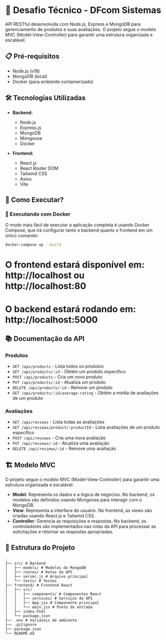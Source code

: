
# 🚀 Desafio Técnico - DFcom Sistemas

API RESTful desenvolvida com Node.js, Express e MongoDB para gerenciamento de produtos e suas avaliações. O projeto segue o modelo MVC (Model-View-Controller) para garantir uma estrutura organizada e escalável.

## 📋 Pré-requisitos

- Node.js (v18)
- MongoDB (local)
- Docker (para ambiente containerizado)

## 🛠️ Tecnologias Utilizadas

- **Backend:**

  - Node.js
  - Express.js
  - MongoDB
  - Mongoose
  - Docker

- **Frontend:**
  - React.js
  - React Router DOM
  - Tailwind CSS
  - Axios
  - Vite

## 🚀 Como Executar?

### 🐳 Executando com Docker

O modo mais fácil de executar a aplicação completa é usando Docker Compose, que irá configurar tanto o backend quanto o frontend em um único comando:

```bash
docker-compose up --build
```
# O frontend estará disponível em: http://localhost ou http://localhost:80
# O backend estará rodando em: http://localhost:5000

## 📚 Documentação da API

### Produtos

- `GET /api/products` - Lista todos os produtos
- `GET /api/products/:id` - Obtém um produto específico
- `POST /api/products` - Cria um novo produto
- `PUT /api/products/:id` - Atualiza um produto
- `DELETE /api/products/:id` - Remove um produto
- `GET /api/products/:id/average-rating` - Obtém a média de avaliações de um produto

### Avaliações

- `GET /api/reviews` - Lista todas as avaliações
- `GET /api/reviews/product/:productId` - Lista avaliações de um produto específico
- `POST /api/reviews` - Cria uma nova avaliação
- `PUT /api/reviews/:id` - Atualiza uma avaliação
- `DELETE /api/reviews/:id` - Remove uma avaliação

## 🏗️ Modelo MVC

O projeto segue o modelo MVC (Model-View-Controller) para garantir uma estrutura organizada e escalável:

- **Model**: Representa os dados e a lógica de negócios. No backend, os modelos são definidos usando Mongoose para interagir com o MongoDB.
- **View**: Representa a interface do usuário. No frontend, as views são criadas usando React.js e Tailwind CSS.
- **Controller**: Gerencia as requisições e respostas. No backend, os controladores são implementados nas rotas da API para processar as solicitações e retornar as respostas apropriadas.

## 📝 Estrutura do Projeto

```
.
├── src/ # Backend
│   ├── models/ # Modelos do MongoDB
│   ├── routes/ # Rotas da API
│   ├── server.js # Arquivo principal
│   └── tests/ # Testes
├── frontend/ # Frontend React
│   ├── src/
│   │   ├── components/ # Componentes React
│   │   ├── services/ # Serviços de API
│   │   ├── App.jsx # Componente principal
│   │   └── main.jsx # Ponto de entrada
│   ├── index.html
│   └── package.json
├── .env # Variáveis de ambiente
├── .gitignore
├── package.json
└── README.md
```

